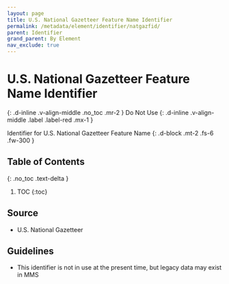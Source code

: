 ```yaml
---
layout: page
title: U.S. National Gazetteer Feature Name Identifier
permalink: /metadata/element/identifier/natgazfid/
parent: Identifier
grand_parent: By Element
nav_exclude: true
---
```


# U.S. National Gazetteer Feature Name Identifier
{: .d-inline .v-align-middle .no_toc .mr-2 }
Do Not Use
{: .d-inline .v-align-middle .label .label-red .mx-1 }

Identifier for U.S. National Gazetteer Feature Name
{: .d-block .mt-2 .fs-6 .fw-300 }

## Table of Contents
{: .no_toc .text-delta }

1. TOC
{:toc}

## Source
- U.S. National Gazetteer

## Guidelines
- This identifier is not in use at the present time, but legacy data may exist in MMS